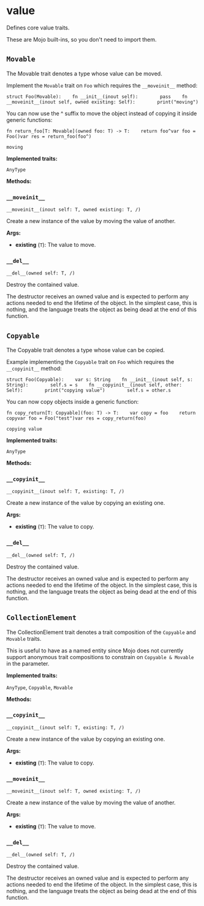 # value

Defines core value traits.

These are Mojo built-ins, so you don't need to import them.

## `Movable`[​](https://docs.modular.com/mojo/stdlib/builtin/value#movable "Direct link to movable")

The Movable trait denotes a type whose value can be moved.

Implement the `Movable` trait on `Foo` which requires the `__moveinit__` method:

```
struct Foo(Movable):    fn __init__(inout self):        pass    fn __moveinit__(inout self, owned existing: Self):        print("moving")
```

You can now use the ^ suffix to move the object instead of copying it inside generic functions:

```
fn return_foo[T: Movable](owned foo: T) -> T:    return foo^var foo = Foo()var res = return_foo(foo^)
```

```
moving
```

**Implemented traits:**

`AnyType`

**Methods:**

### `__moveinit__`[​](https://docs.modular.com/mojo/stdlib/builtin/value#__moveinit__ "Direct link to __moveinit__")

`__moveinit__(inout self: T, owned existing: T, /)`

Create a new instance of the value by moving the value of another.

**Args:**

- ​**existing** (`T`): The value to move.

### `__del__`[​](https://docs.modular.com/mojo/stdlib/builtin/value#__del__ "Direct link to __del__")

`__del__(owned self: T, /)`

Destroy the contained value.

The destructor receives an owned value and is expected to perform any actions needed to end the lifetime of the object. In the simplest case, this is nothing, and the language treats the object as being dead at the end of this function.

## `Copyable`[​](https://docs.modular.com/mojo/stdlib/builtin/value#copyable "Direct link to copyable")

The Copyable trait denotes a type whose value can be copied.

Example implementing the `Copyable` trait on `Foo` which requires the `__copyinit__` method:

```
struct Foo(Copyable):    var s: String    fn __init__(inout self, s: String):        self.s = s    fn __copyinit__(inout self, other: Self):        print("copying value")        self.s = other.s
```

You can now copy objects inside a generic function:

```
fn copy_return[T: Copyable](foo: T) -> T:    var copy = foo    return copyvar foo = Foo("test")var res = copy_return(foo)
```

```
copying value
```

**Implemented traits:**

`AnyType`

**Methods:**

### `__copyinit__`[​](https://docs.modular.com/mojo/stdlib/builtin/value#__copyinit__ "Direct link to __copyinit__")

`__copyinit__(inout self: T, existing: T, /)`

Create a new instance of the value by copying an existing one.

**Args:**

- ​**existing** (`T`): The value to copy.

### `__del__`[​](https://docs.modular.com/mojo/stdlib/builtin/value#__del__-1 "Direct link to __del__-1")

`__del__(owned self: T, /)`

Destroy the contained value.

The destructor receives an owned value and is expected to perform any actions needed to end the lifetime of the object. In the simplest case, this is nothing, and the language treats the object as being dead at the end of this function.

## `CollectionElement`[​](https://docs.modular.com/mojo/stdlib/builtin/value#collectionelement "Direct link to collectionelement")

The CollectionElement trait denotes a trait composition of the `Copyable` and `Movable` traits.

This is useful to have as a named entity since Mojo does not currently support anonymous trait compositions to constrain on `Copyable & Movable` in the parameter.

**Implemented traits:**

`AnyType`, `Copyable`, `Movable`

**Methods:**

### `__copyinit__`[​](https://docs.modular.com/mojo/stdlib/builtin/value#__copyinit__-1 "Direct link to __copyinit__-1")

`__copyinit__(inout self: T, existing: T, /)`

Create a new instance of the value by copying an existing one.

**Args:**

- ​**existing** (`T`): The value to copy.

### `__moveinit__`[​](https://docs.modular.com/mojo/stdlib/builtin/value#__moveinit__-1 "Direct link to __moveinit__-1")

`__moveinit__(inout self: T, owned existing: T, /)`

Create a new instance of the value by moving the value of another.

**Args:**

- ​**existing** (`T`): The value to move.

### `__del__`[​](https://docs.modular.com/mojo/stdlib/builtin/value#__del__-2 "Direct link to __del__-2")

`__del__(owned self: T, /)`

Destroy the contained value.

The destructor receives an owned value and is expected to perform any actions needed to end the lifetime of the object. In the simplest case, this is nothing, and the language treats the object as being dead at the end of this function.